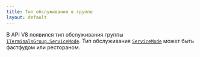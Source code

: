 ```yaml
---
title: Тип обслуживания в группе
layout: default
---
```


В API V8 появился тип обслуживания группы
[`ITerminalsGroup.ServiceMode`](https://iiko.github.io/front.api.sdk/v8/html/P_Resto_Front_Api_Data_Organization_ITerminalsGroup_ServiceMode.htm).
Тип обслуживания [`ServiceMode`](https://iiko.github.io/front.api.sdk/v8/html/T_Resto_Front_Api_Data_Organization_ServiceMode.htm)
может быть фастфудом или рестораном.